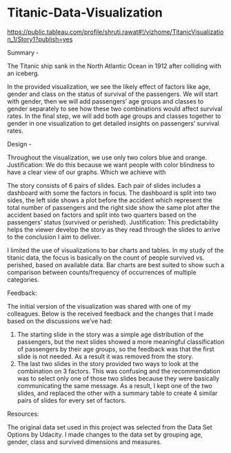 # Titanic-Data-Visualization

https://public.tableau.com/profile/shruti.rawat#!/vizhome/TitanicVisualization_1/Story1?publish=yes

Summary - 

The Titanic ship sank in the North Atlantic Ocean in 1912 after colliding with an iceberg.

In the provided visualization, we see the likely effect of factors like age, gender and class on the status of survival of the passengers. We will start with gender, then we will add passengers’ age groups and classes to gender separately to see how these two combinations would affect survival rates. In the final step, we will add both age groups and classes together to gender in one visualization to get detailed insights on passengers’ survival rates. 

Design - 

Throughout the visualization, we use only two colors blue and orange.
Justification: We do this because we want people with color blindness to have a clear view of our graphs. Which we achieve with  

The story consists of 6 pairs of slides. Each pair of slides includes a dashboard with some the factors in focus. The dashboard is split into two sides, the left side shows a plot before the accident which represent the total number of passengers and the right side show the same plot after the accident based on factors and split into two quarters based on the passengers’ status (survived or perished). 
Justification: This predictability helps the viewer develop the story as they read through the slides to arrive to the conclusion I aim to deliver.  

I limited the use of visualizations to bar charts and tables. 
In my study of the titanic data, the focus is basically on the count of people survived vs. perished, based on available data. Bar charts are best suited to show such a comparison between counts/frequency of occurrences of multiple categories. 

Feedback:

The initial version of the visualization was shared with one of my colleagues. Below is the received feedback and the changes that I made based on the discussions we’ve had: 
1.	The starting slide in the story was a simple age distribution of the passengers, but the next slides showed a more meaningful classification of passengers by their age groups, so the feedback was that the first slide is not needed. As a result it was removed from the story. 
2.	The last two slides in the story provided two ways to look at the combination on 3 factors. This was confusing and the recommendation was to select only one of those two slides because they were basically communicating the same message. As a result, I kept one of the two slides, and replaced the other with a summary table to create 4 similar pairs of slides for every set of factors. 


Resources:

The original data set used in this project was selected from the Data Set Options by Udacity. I made changes to the data set by grouping age, gender, class and survived dimensions and measures.


